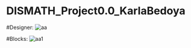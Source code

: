 # DISMATH_Project0.0_KarlaBedoya

#Designer:
![aa](https://cloud.githubusercontent.com/assets/16647729/13396418/670aac5a-df2f-11e5-93c5-2637ea9c0bca.jpg)

#Blocks:
![aa1](https://cloud.githubusercontent.com/assets/16647729/13396425/6a78b300-df2f-11e5-8379-f1bd62b1af28.jpg)
